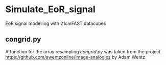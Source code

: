 # Simulate_EoR_signal
EoR signal modelling with 21cmFAST datacubes

## congrid.py
A function for the array resampling *congrid.py* was taken from the project https://github.com/awentzonline/image-analogies by Adam Wentz
